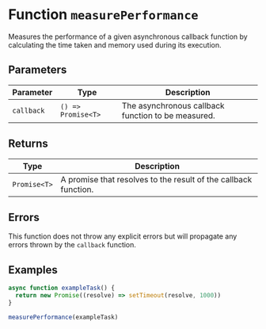 # Function `measurePerformance`

Measures the performance of a given asynchronous callback function by calculating the time taken and memory used during its execution.

## Parameters

| Parameter  | Type               | Description                                        |
| ---------- | ------------------ | -------------------------------------------------- |
| `callback` | `() => Promise<T>` | The asynchronous callback function to be measured. |

## Returns

| Type         | Description                                                     |
| ------------ | --------------------------------------------------------------- |
| `Promise<T>` | A promise that resolves to the result of the callback function. |

## Errors

This function does not throw any explicit errors but will propagate any errors thrown by the `callback` function.

## Examples

```typescript
async function exampleTask() {
  return new Promise((resolve) => setTimeout(resolve, 1000))
}

measurePerformance(exampleTask)
```
